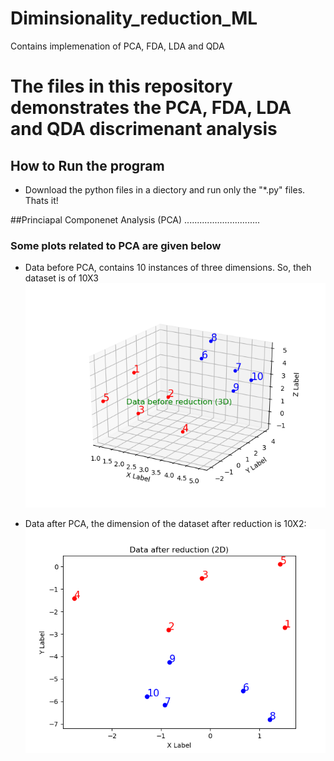 # Diminsionality_reduction_ML
Contains implemenation of PCA, FDA, LDA and QDA

# The files in this repository demonstrates the PCA, FDA, LDA and QDA discrimenant analysis


## How to Run the program
 - Download the python files in a diectory and run only the "*.py" files. Thats it!

##Princiapal Componenet Analysis (PCA) ..............................
### Some plots related to  PCA are given below

- Data before PCA, contains 10 instances of three dimensions. So, theh dataset is of 10X3
![PCA_3D]( https://github.com/Bismillah-Jan/Diminsionality_reduction_ML/blob/main/PCA_3D.png)

- Data after PCA, the dimension of the dataset after reduction is 10X2:
 ![PCA_2D](https://github.com/Bismillah-Jan/Diminsionality_reduction_ML/blob/main/PCA_2D.png)
 
